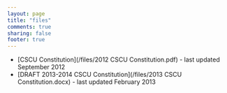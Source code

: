 ```yaml
---
layout: page
title: "files"
comments: true
sharing: false
footer: true
---
```


- [CSCU Constitution](/files/2012 CSCU Constitution.pdf) - last updated September 2012
- [DRAFT 2013-2014 CSCU Constitution](/files/2013 CSCU Constitution.docx) - last updated February 2013
